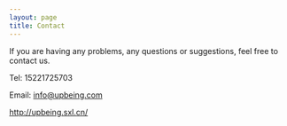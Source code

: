 ```yaml
---
layout: page
title: Contact
---
```


If you are having any problems, any questions or suggestions, feel free to contact us.

Tel: 15221725703

Email: info@upbeing.com

http://upbeing.sxl.cn/
